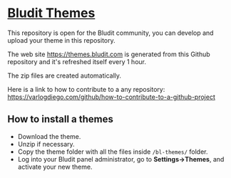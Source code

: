 [Bludit Themes](https://themes.bludit.com)
================================
This repository is open for the Bludit community, you can develop and upload your theme in this repository.

The web site https://themes.bludit.com is generated from this Github repository and it's refreshed itself every 1 hour.

The zip files are created automatically.

Here is a link to how to contribute to a any repository: https://varlogdiego.com/github/how-to-contribute-to-a-github-project

## How to install a themes
- Download the theme.
- Unzip if necessary.
- Copy the theme folder with all the files inside `/bl-themes/` folder.
- Log into your Bludit panel administrator, go to **Settings->Themes**, and activate your new theme.
